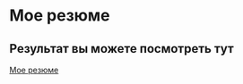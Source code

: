 # Мое резюме 

## Результат вы можете посмотреть тут 

[Мое резюме](https://mxrceo.github.io/resume/)


